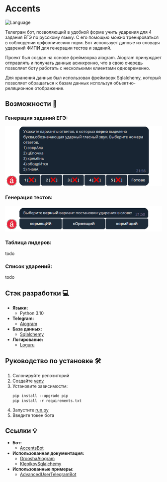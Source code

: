 # Accents

![Language](https://img.shields.io/badge/Language-Python3.10+-blue.svg?style=flat)

Телеграм бот, позволяющий в удобной форме учить ударения для 4 задания ЕГЭ по русскому языку. С его помощью можно тренироваться в соблюдении орфоэпических норм. Бот использует данные из словаря ударений ФИПИ для генерации тестов и заданий.

Проект был создан на основе фреймворка aiogram. Aiogram принуждает отправлять и получать данные асинхронно, что в свою очередь позволяет боту работать с несколькими клиентами одновременно.

Для хранения данных был использован фреймворк Sqlalchemy, который позволяет обращаться к базам данных используя объектно-реляционное отображение.

## Возможности 📌
### Генерация заданий ЕГЭ:
![til](assets/ege_showcase.gif)

### Генерация тестов:
![til](assets/test_showcase.gif)

### Таблица лидеров:
todo

### Список ударений:
todo

## Стэк разработки 💻

- **Языки:**
  - Python 3.10
- **Telegram:**
  - [Aiogram](https://docs.aiogram.dev/en/latest/)
- **База данных:**
  - [Sqlalchemy](https://docs.sqlalchemy.org/en/14/)
- **Логирование:**
  - [Loguru](https://loguru.readthedocs.io/en/stable/index.html/)

## Руководство по установке 🛠

1. Склонируйте репозиторий
2. Создайте [venv](https://pythonchik.ru/okruzhenie-i-pakety/virtualnoe-okruzhenie-python-venv)
3. Установите зависимостм:
   ```
   pip install --upgrade pip
   pip install -r requirements.txt
   ```
4. Запустите [run.py](run.py)
5. Введите токен бота

## Ссылки 💡
- **Бот:**
  - [AccentsBot](https://t.me/learn_accents_bot)
- **Использованная документация:**
  - [GrooshaAiogram](https://mastergroosha.github.io/aiogram-3-guide/quickstart/)
  - [KlepikovSqlalchemy](https://konstantinklepikov.github.io/myknowlegebase/notes/sqlalchemy-docs.html)
- **Использованные примеры:**
  - [AdvancedUserTelegramBot](https://github.com/BaggerFast/AdvancedUserTelegramBot)
